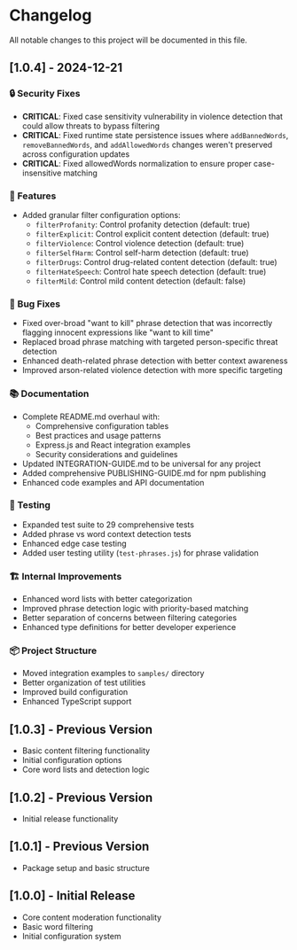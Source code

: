 # Changelog

All notable changes to this project will be documented in this file.

## [1.0.4] - 2024-12-21

### 🔒 Security Fixes
- **CRITICAL**: Fixed case sensitivity vulnerability in violence detection that could allow threats to bypass filtering
- **CRITICAL**: Fixed runtime state persistence issues where `addBannedWords`, `removeBannedWords`, and `addAllowedWords` changes weren't preserved across configuration updates
- **CRITICAL**: Fixed allowedWords normalization to ensure proper case-insensitive matching

### 🚀 Features
- Added granular filter configuration options:
  - `filterProfanity`: Control profanity detection (default: true)
  - `filterExplicit`: Control explicit content detection (default: true)
  - `filterViolence`: Control violence detection (default: true)
  - `filterSelfHarm`: Control self-harm detection (default: true)
  - `filterDrugs`: Control drug-related content detection (default: true)
  - `filterHateSpeech`: Control hate speech detection (default: true)
  - `filterMild`: Control mild content detection (default: false)

### 🐛 Bug Fixes
- Fixed over-broad "want to kill" phrase detection that was incorrectly flagging innocent expressions like "want to kill time"
- Replaced broad phrase matching with targeted person-specific threat detection
- Enhanced death-related phrase detection with better context awareness
- Improved arson-related violence detection with more specific targeting

### 📚 Documentation
- Complete README.md overhaul with:
  - Comprehensive configuration tables
  - Best practices and usage patterns
  - Express.js and React integration examples
  - Security considerations and guidelines
- Updated INTEGRATION-GUIDE.md to be universal for any project
- Added comprehensive PUBLISHING-GUIDE.md for npm publishing
- Enhanced code examples and API documentation

### 🧪 Testing
- Expanded test suite to 29 comprehensive tests
- Added phrase vs word context detection tests
- Enhanced edge case testing
- Added user testing utility (`test-phrases.js`) for phrase validation

### 🏗️ Internal Improvements
- Enhanced word lists with better categorization
- Improved phrase detection logic with priority-based matching
- Better separation of concerns between filtering categories
- Enhanced type definitions for better developer experience

### 📦 Project Structure
- Moved integration examples to `samples/` directory
- Better organization of test utilities
- Improved build configuration
- Enhanced TypeScript support

## [1.0.3] - Previous Version
- Basic content filtering functionality
- Initial configuration options
- Core word lists and detection logic

## [1.0.2] - Previous Version
- Initial release functionality

## [1.0.1] - Previous Version  
- Package setup and basic structure

## [1.0.0] - Initial Release
- Core content moderation functionality
- Basic word filtering
- Initial configuration system